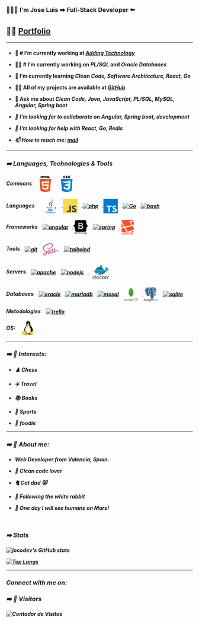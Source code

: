 <h3 align="left">👨🏻‍💻 I'm Jose Luis <span> ➡️ Full-Stack Developer ⬅️</span></h3>

##  📣🆕 [Portfolio](https://joseluiscoloma.github.io/portfolio)

<hr/>

<h4 align="left">
  
- 🔭 # I’m currently working at <i>[Adding Technology](https://www.addingtechnology.es//)</i>

- 👨‍💻 # I’m currently working on <b><i>PL/SQL</i></b> and <b><i>Oracle Databases</i></b>

- 🌱 I’m currently learning <b><i>Clean Code, Software Architecture, React, Go</b></i>

- 👨‍💻 All of my projects are available at <i>[GitHub](https://github.com/JoseLuisColoma)</i>

- 💬 Ask me about <b><i>Clean Code, Java, JavaScript, PL/SQL, MySQL, Angular, Spring boot<b><i>

- 👯 I’m looking for to collaborate on Angular, Spring boot, development
  
- 🤔 I’m looking for help with React, Go, Redis
  
- 📫 How to reach me: <i>[mail](colomatormojl@gmail.com)</i>

<hr>

<h3> ➡️ Languages, Technologies & Tools</h3>


<div>Commons
  <a href="https://www.w3.org/html/" target="_blank" rel="noreferrer"> 
    <img align="center" src="https://raw.githubusercontent.com/devicons/devicon/master/icons/html5/html5-original-wordmark.svg" alt="html5" width="45" height="45" style="margin-left: 10px; margin-right: 10px;"/> 
  </a> 
 <a href="https://www.w3schools.com/css/" target="_blank" rel="noreferrer"> 
    <img align="center" src="https://raw.githubusercontent.com/devicons/devicon/master/icons/css3/css3-original-wordmark.svg" alt="css3" width="45" height="45" style="margin-right: 10px;"/> 
  </a> 
</div>

<br>

<div>Languages
  <a href="https://www.java.com" target="_blank" rel="noreferrer"> 
    <img align="center" src="https://raw.githubusercontent.com/devicons/devicon/master/icons/java/java-original.svg" alt="java" width="40" height="40" style="margin-left:20px; margin-right: 10px;"/> 
  </a> 
  <a href="https://developer.mozilla.org/en-US/docs/Web/JavaScript" target="_blank" rel="noreferrer"> 
    <img align="center" src="https://raw.githubusercontent.com/devicons/devicon/master/icons/javascript/javascript-original.svg" alt="javascript" width="40" height="40" style="margin-right: 10px;"/> 
  </a> 
    <a href="https://www.php.net" target="_blank" rel="noreferrer"> 
    <img align="center" src="https://www.vectorlogo.zone/logos/php/php-vertical.svg" alt="php" width="50" height="40" style="margin-right: 10px;"/> 
  </a> 
  <a href="https://www.typescriptlang.org/" target="_blank" rel="noreferrer"> 
    <img align="center" src="https://raw.githubusercontent.com/devicons/devicon/master/icons/typescript/typescript-original.svg" alt="typescript" width="40" height="40" style="margin-right: 10px;"/>
  </a> 
    <a href="https://es.wikipedia.org/wiki/Go_(lenguaje_de_programaci%C3%B3n" target="_blank" rel="noreferrer"> 
      <img align="center" src="https://www.vectorlogo.zone/logos/golang/golang-ar21.svg" alt="Go" width="80" height="40" style="margin-right: 10px;"/>
  </a> 
   <a href="https://www.gnu.org/software/bash/" target="_blank" rel="noreferrer"> 
    <img align="center" src="https://www.vectorlogo.zone/logos/gnu_bash/gnu_bash-ar21.svg" alt="bash" width="100" height="40" style="margin-right: 10px;"/> 
  </a> 
</div>

<br>

<div>Frameworks
  <a href="https://angular.io" target="_blank" rel="noreferrer"> 
    <img align="center" src="https://angular.io/assets/images/logos/angular/angular.svg" alt="angular" width="50" height="50" style="margin-left: 10px;margin-right: 10px;"/> </a>
  <a href="https://getbootstrap.com" target="_blank" rel="noreferrer"> 
    <img align="center" src="https://raw.githubusercontent.com/devicons/devicon/master/icons/bootstrap/bootstrap-plain-wordmark.svg" alt="bootstrap" width="40" height="40" style="margin-right: 10px;"/> 
  </a> 
    <a href="https://spring.io/" target="_blank" rel="noreferrer"> 
    <img align="center" src="https://www.vectorlogo.zone/logos/springio/springio-icon.svg" alt="spring" width="40" height="40" style="margin-right: 10px;"/>
  </a> 
    <a href="https://laravel.com/" target="_blank" rel="noreferrer"> 
    <img align="center" src="https://raw.githubusercontent.com/devicons/devicon/master/icons/laravel/laravel-plain-wordmark.svg" alt="laravel" width="40" height="40" style="margin-right: 10px;"/> 
  </a> 
</div>

<br>

<div>Tools
  <a href="https://git-scm.com/" target="_blank" rel="noreferrer"> 
    <img align="center" src="https://www.vectorlogo.zone/logos/git-scm/git-scm-icon.svg" alt="git" width="40" height="40" style="margin-left: 10px; margin-right: 10px;"/>
  </a> 
    <a href="https://sass-lang.com" target="_blank" rel="noreferrer"> 
    <img align="center" src="https://raw.githubusercontent.com/devicons/devicon/master/icons/sass/sass-original.svg" alt="sass" width="45" height="45" style="margin-right: 10px;"/>
  </a> 
    <a href="https://tailwindcss.com/" target="_blank" rel="noreferrer"> 
    <img align="center" src="https://www.vectorlogo.zone/logos/tailwindcss/tailwindcss-icon.svg" alt="tailwind" width="45" height="45" style="margin-right: 10px;"/> 
  </a> 
</div>

<br>

<div>Servers
  <a href="https://www.apache.com/" target="_blank" rel="noreferrer"> 
    <img align="center" src="https://www.vectorlogo.zone/logos/apache/apache-official.svg" alt="apache" width="80" height="40" style="margin-left: 
 10px; margin-right: 10px"/> 
  </a> 
  <a href="https://www.docker.com/" target="_blank" rel="noreferrer"> 
    <img align="center" src="https://www.vectorlogo.zone/logos/nodejs/nodejs-ar21.svg" alt="nodejs" width="80" height="50" style="margin-right: 10px;"/> 
  </a>
    <a href="https://www.docker.com/" target="_blank" rel="noreferrer"> 
    <img align="center" src="https://raw.githubusercontent.com/devicons/devicon/master/icons/docker/docker-original-wordmark.svg" alt="docker" width="45" height="45" style="margin-left: 
 10px; margin-right: 10px;"/> 
  </a> 
</div>
  
 <br>
       
 <div>Databases
  <a href="https://www.oracle.com/" target="_blank" rel="noreferrer"> 
    <img align="center" src="https://www.vectorlogo.zone/logos/oracle/oracle-ar21.svg" alt="oracle" width="80" height="40" style="margin-left: 10px; margin-right: 10px;"/> 
  </a> 
  <a href="https://mariadb.org/" target="_blank" rel="noreferrer"> 
    <img align="center" src="https://www.vectorlogo.zone/logos/mariadb/mariadb-icon.svg" alt="mariadb" width="40" height="40" style="margin-right: 10px;"/>
  </a>
   <a href="https://www.microsoft.com/en-us/sql-server" target="_blank" rel="noreferrer"> 
    <img align="center" src="https://www.svgrepo.com/show/303229/microsoft-sql-server-logo.svg" alt="mssql" width="40" height="40" style="margin-right: 10px;"/>
  </a> 
   </a> <a href="https://www.mongodb.com/" target="_blank" rel="noreferrer"> 
    <img align="center" src="https://raw.githubusercontent.com/devicons/devicon/master/icons/mongodb/mongodb-original-wordmark.svg" alt="mongodb" width="40" height="40" style="margin-right: 10px;"/> 
  </a>
  <a href="https://www.postgresql.org" target="_blank" rel="noreferrer"> 
    <img align="center" src="https://raw.githubusercontent.com/devicons/devicon/master/icons/postgresql/postgresql-original-wordmark.svg" alt="postgresql" width="40" height="40" style="margin-right: 10px;"/> 
  </a> 
   <a href="https://www.sqlite.org/" target="_blank" rel="noreferrer"> 
      <img align="center" src="https://www.vectorlogo.zone/logos/sqlite/sqlite-icon.svg" alt="sqlite" width="40" height="40" style="margin-right: 10px;"/> 
  </a> 
<div>
  
<br>

<div>Metodologies
  <a href="https://www.trello.com" target="_blank" rel="noreferrer"> 
    <img align="center" src="https://www.vectorlogo.zone/logos/trello/trello-ar21.svg" alt="trello" width="100" height="50" style="margin-left: 10px; margin-right: 10px;"/> 
  </a>
  
</div>

<br>

<div>OS:
  <a href="https://www.linux.org/" target="_blank" rel="noreferrer"> 
    <img align="center" src="https://raw.githubusercontent.com/devicons/devicon/master/icons/linux/linux-original.svg" alt="linux" width="40" height="40" style="margin-left: 10px; margin-right: 10px;"/> 
  </a>
</div>
  
<hr>
  
<div>
  
<h3> ➡️ 🥰 Interests:</h3>

- ♟️ Chess
  
- ✈️ Travel
  
- 📚 Books
  
- 🏀 Sports
  
- 🐄 foodie
  
<hr>

<h3>➡️ 🤔 About me:</h3>

- Web Developer from Valencia, Spain.

- 💙 Clean code lover
  
- 🐈 Cat dad 😻
  
- 🐇 Following the white rabbit
  
- 🚀 One day I will see humans on Mars!

</div>

<br>

<h3>➡️ Stats</h3>


![jocodev's GitHub stats](https://github-readme-stats.vercel.app/api?username=JoseLuisColoma&show_icons=true&bg_color=00000000)

[![Top Langs](https://github-readme-stats.vercel.app/api/top-langs/?username=JoseLuisColoma&title_color=2257EA&bg_color=f7f7f7&hide=html,css)](https://github.com/JoseLuisColoma/github-readme-stats)

  
<hr/>

<h3>Connect with me on:</h3>

<h3>➡️ 👀 Visitors</h3>
<img src="https://profile-counter.glitch.me/JoseLuisColoma/count.svg" alt="Contador de Visitas">




